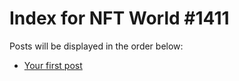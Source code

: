 # Index for NFT World #1411
Posts will be displayed in the order below:

- [Your first post](./001-first.md)

